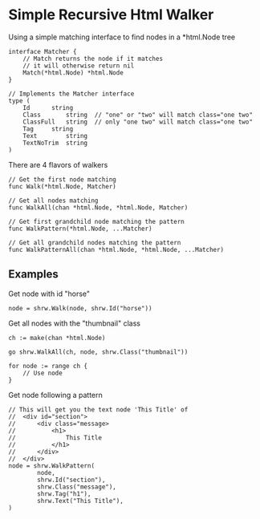 # Simple Recursive Html Walker

Using a simple matching interface to find nodes in a *html.Node tree

```golang
interface Matcher {
	// Match returns the node if it matches
	// it will otherwise return nil
	Match(*html.Node) *html.Node
}

// Implements the Matcher interface
type (
	Id		string
	Class		string	// "one" or "two" will match class="one two"
	ClassFull	string	// only "one two" will match class="one two"
	Tag		string
	Text		string
	TextNoTrim	string
)
```
There are 4 flavors of walkers
```golang
// Get the first node matching
func Walk(*html.Node, Matcher)

// Get all nodes matching
func WalkAll(chan *html.Node, *html.Node, Matcher)

// Get first grandchild node matching the pattern
func WalkPattern(*html.Node, ...Matcher)

// Get all grandchild nodes matching the pattern
func WalkPatternAll(chan *html.Node, *html.Node, ...Matcher)
```
## Examples
Get node with id "horse"
```golang
node = shrw.Walk(node, shrw.Id("horse"))
```

Get all nodes with the "thumbnail" class
```golang
ch := make(chan *html.Node)

go shrw.WalkAll(ch, node, shrw.Class("thumbnail"))

for node := range ch {
	// Use node
}
```

Get node following a pattern
```golang
// This will get you the text node 'This Title' of
//	<div id="section">
//		<div class="message>
//			<h1>
//				This Title
//			</h1>
//		</div>
//	</div>
node = shrw.WalkPattern(
		node,
		shrw.Id("section"),
		shrw.Class("message"),
		shrw.Tag("h1"),
		shrw.Text("This Title"),
)
```
